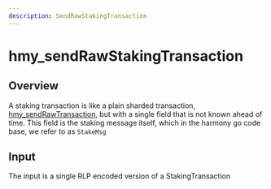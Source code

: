 ```yaml
---
description: SendRawStakingTransaction
---
```


# hmy\_sendRawStakingTransaction

## Overview

A staking transaction is like a plain sharded transaction, [hmy\_sendRawTransaction](hmy_sendrawtransaction.md), but with a single field that is not known ahead of time. This field is the staking message itself, which in the harmony go code base, we refer to as `StakeMsg`

## Input

The input is a single RLP encoded version of a StakingTransaction 

